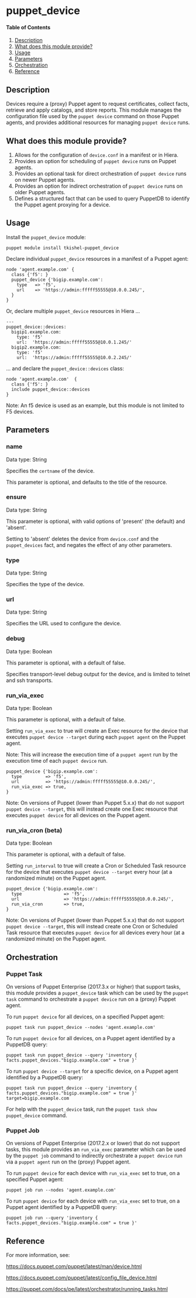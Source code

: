 # puppet_device

#### Table of Contents

1. [Description](#description)
1. [What does this module provide?](#what-does-this-module-provide)
1. [Usage](#usage)
1. [Parameters](#parameters)
1. [Orchestration](#orchestration)
1. [Reference](#reference)

## Description

Devices require a (proxy) Puppet agent to request certificates, collect facts, retrieve and apply catalogs, and store reports. This module manages the configuration file used by the `puppet device` command on those Puppet agents, and provides additional resources for managing `puppet device` runs.

## What does this module provide?

1. Allows for the configuration of `device.conf` in a manifest or in Hiera.
1. Provides an option for scheduling of `puppet device` runs on Puppet agents.
1. Provides an optional task for direct orchestration of `puppet device` runs on newer Puppet agents.
1. Provides an option for indirect orchestration of `puppet device` runs on older Puppet agents.
1. Defines a structured fact that can be used to query PuppetDB to identify the Puppet agent proxying for a device.

## Usage

Install the `puppet_device` module:

~~~
puppet module install tkishel-puppet_device
~~~

Declare individual `puppet_device` resources in a manifest of a Puppet agent:

~~~
node 'agent.example.com' {
  class {'f5': }
  puppet_device {'bigip.example.com':
    type   => 'f5',
    url    => 'https://admin:fffff55555@10.0.0.245/',
  }
}
~~~

Or, declare multiple `puppet_device` resources in Hiera ...

~~~
---
puppet_device::devices:
  bigip1.example.com:
    type: 'f5'
    url:  'https://admin:fffff55555@10.0.1.245/'
  bigip2.example.com:
    type: 'f5'
    url:  'https://admin:fffff55555@10.0.2.245/'
~~~

... and declare the `puppet_device::devices` class:

~~~
node 'agent.example.com'  {
  class {'f5': }
  include puppet_device::devices
}
~~~

Note: An f5 device is used as an example, but this module is not limited to F5 devices.

## Parameters

### name

Data type: String

Specifies the `certname` of the device.

This parameter is optional, and defaults to the title of the resource.

### ensure

Data type: String

This parameter is optional, with valid options of 'present' (the default) and 'absent'.

Setting to 'absent' deletes the device from `device.conf` and the `puppet_devices` fact, and negates the effect of any other parameters.

### type

Data type: String

Specifies the type of the device.

### url

Data type: String

Specifies the URL used to configure the device.

### debug

Data type: Boolean

This parameter is optional, with a default of false.

Specifies transport-level debug output for the device, and is limited to telnet and ssh transports.

### run_via_exec

Data type: Boolean

This parameter is optional, with a default of false.

Setting `run_via_exec` to true will create an Exec resource for the device that executes `puppet device --target` during each `puppet agent` on the Puppet agent.

Note: This will increase the execution time of a `puppet agent` run by the execution time of each `puppet device` run.

```
puppet_device {'bigip.example.com':
  type         => 'f5',
  url          => 'https://admin:fffff55555@10.0.0.245/',
  run_via_exec => true,
}
```

Note: On versions of Puppet (lower than Puppet 5.x.x) that do not support `puppet device --target`, this will instead create one Exec resource that executes `puppet device` for all devices on the Puppet agent.

### run_via_cron (beta)

Data type: Boolean

This parameter is optional, with a default of false.

Setting `run_interval` to true will create a Cron or Scheduled Task resource for the device that executes `puppet device --target` every hour (at a randomized minute) on the Puppet agent.

```
puppet_device {'bigip.example.com':
  type                => 'f5',
  url                 => 'https://admin:fffff55555@10.0.0.245/',
  run_via_cron        => true,
}
```

Note: On versions of Puppet (lower than Puppet 5.x.x) that do not support `puppet device --target`, this will instead create one Cron or Scheduled Task resource that executes `puppet device` for all devices every hour (at a randomized minute) on the Puppet agent.

## Orchestration

### Puppet Task

On versions of Puppet Enterprise (2017.3.x or higher) that support tasks,
this module provides a `puppet_device` task which can be used by the `puppet task` command
to orchestrate a `puppet device` run on a (proxy) Puppet agent.

To run `puppet device` for all devices, on a specified Puppet agent:

~~~
puppet task run puppet_device --nodes 'agent.example.com'
~~~

To run `puppet device` for all devices, on a Puppet agent identified by a PuppetDB query:

~~~
puppet task run puppet_device --query 'inventory { facts.puppet_devices."bigip.example.com" = true }'
~~~

To run `puppet device --target` for a specific device, on a Puppet agent identified by a PuppetDB query:

~~~
puppet task run puppet_device --query 'inventory { facts.puppet_devices."bigip.example.com" = true }' target=bigip.example.com
~~~

[comment]: # (Alternate tag-query: --query 'resources[certname] { tag = "device_bigip.example.com"}')

For help with the `puppet_device` task, run the `puppet task show puppet_device` command.

### Puppet Job

On versions of Puppet Enterprise (2017.2.x or lower) that do not support tasks,
this module provides an `run_via_exec` parameter which can be used by the `puppet job` command
to indirectly orchestrate a `puppet device` run via a `puppet agent` run on the (proxy) Puppet agent.

To run `puppet device` for each device with `run_via_exec` set to true, on a specified Puppet agent:

~~~
puppet job run --nodes 'agent.example.com'
~~~

To run `puppet device` for each device with `run_via_exec` set to true, on a Puppet agent identified by a PuppetDB query:

~~~
puppet job run --query 'inventory { facts.puppet_devices."bigip.example.com" = true }'
~~~

[comment]: # (Alternate tag-query: --query 'resources[certname] { tag = "run_puppet_device_bigip.example.com"}')

## Reference

For more information, see:

https://docs.puppet.com/puppet/latest/man/device.html

https://docs.puppet.com/puppet/latest/config_file_device.html

https://puppet.com/docs/pe/latest/orchestrator/running_tasks.html

